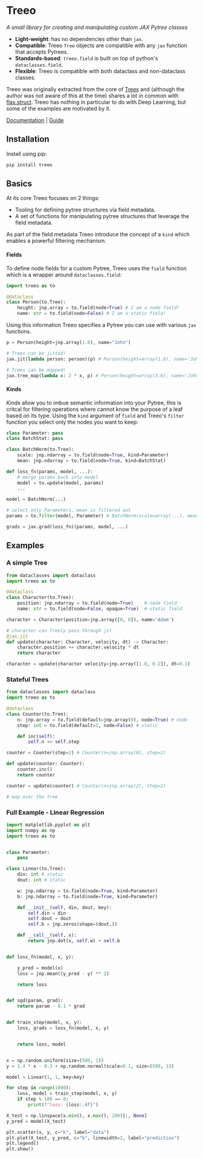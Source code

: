 # Treeo

_A small library for creating and manipulating custom JAX Pytree classes_

* **Light-weight**: has no dependencies other than `jax`.
* **Compatible**: Treeo `Tree` objects are compatible with any `jax` function that accepts Pytrees.
* **Standards-based**: `treeo.field` is built on top of python's `dataclasses.field`.
* **Flexible**: Treeo is compatible with both dataclass and non-dataclass classes.

Treeo was originally extracted from the core of [Treex](https://github.com/cgarciae/treex) and (although the author was not aware of this at the time) shares a lot in common with [flax.struct](https://flax.readthedocs.io/en/latest/flax.struct.html#module-flax.struct). Treeo has nothing in particular to do with Deep Learning, but some of the examples are motivated by it.

[Documentation](https://cgarciae.github.io/treeo) | [Guide](https://cgarciae.github.io/treeo/user-guide/intro)

## Installation
Install using pip:
```bash
pip install treeo
```

## Basics
At its core Treeo focuses on 2 things:
* Tooling for defining pytree structures via field metadata.
* A set of functions for manipulating pytree structures that leverage the field metadata.

As part of the field metadata Treeo introduce the concept of a `kind` which enables a powerful filtering mechanism.

#### Fields
To define node fields for a custom Pytree, Treeo uses the `field` function which is a wrapper around `dataclasses.field`:

```python
import treeo as to

@dataclass
class Person(to.Tree):
    height: jnp.array = to.field(node=True) # I am a node field!
    name: str = to.field(node=False) # I am a static field!
```

Using this information Treeo specifies a Pytree you can use with various `jax` functions.

```python
p = Person(height=jnp.array(1.8), name="John")

# Trees can be jitted!
jax.jit(lambda person: person)(p) # Person(height=array(1.8), name='John')

# Trees can be mapped!
jax.tree_map(lambda x: 2 * x, p) # Person(height=array(3.6), name='John')
```
#### Kinds
Kinds allow you to imbue semantic information into your Pytree, this is critcal for filtering operations where cannot know the purpose of a leaf based on its type. Using the `kind` argument of `field` and Treeo's `filter` function you select only the nodes you want to keep:

```python hl_lines="10"
class Parameter: pass
class BatchStat: pass

class BatchNorm(to.Tree):
    scale: jnp.ndarray = to.field(node=True, kind=Parameter)
    mean: jnp.ndarray = to.field(node=True, kind=BatchStat)

def loss_fn(params, model, ...):
    # merge params back into model
    model = to.update(model, params)
    ...

model = BatchNorm(...)

# select only Parameters, mean is filtered out
params = to.filter(model, Parameter) # BatchNorm(scale=array(...), mean=Nothing)

grads = jax.grad(loss_fn)(params, model, ...)
```

## Examples

### A simple Tree
```python
from dataclasses import dataclass
import treeo as to

@dataclass
class Character(to.Tree):
    position: jnp.ndarray = to.field(node=True)    # node field
    name: str = to.field(node=False, opaque=True)  # static field

character = Character(position=jnp.array([0, 0]), name='Adam')

# character can freely pass through jit
@jax.jit
def update(character: Character, velocity, dt) -> Character:
    character.position += character.velocity * dt
    return character

character = update(character velocity=jnp.array([1.0, 0.2]), dt=0.1)
```
### Stateful Trees
```python
from dataclasses import dataclass
import treeo as to

@dataclass
class Counter(to.Tree):
    n: jnp.array = to.field(default=jnp.array(0), node=True) # node
    step: int = to.field(default=1, node=False) # static

    def inc(self):
        self.n += self.step

counter = Counter(step=2) # Counter(n=jnp.array(0), step=2)

def update(counter: Counter):
    counter.inc()
    return counter

counter = update(counter) # Counter(n=jnp.array(2), step=2)

# map over the tree
```

### Full Example - Linear Regression

```python
import matplotlib.pyplot as plt
import numpy as np
import treeo as to


class Parameter:
    pass

class Linear(to.Tree):
    din: int # static
    dout: int # static

    w: jnp.ndarray = to.field(node=True, kind=Parameter)
    b: jnp.ndarray = to.field(node=True, kind=Parameter)

    def __init__(self, din, dout, key):
        self.din = din
        self.dout = dout
        self.b = jnp.zeros(shape=(dout,))

    def __call__(self, x):
        return jnp.dot(x, self.w) + self.b


def loss_fn(model, x, y):

    y_pred = model(x)
    loss = jnp.mean((y_pred - y) ** 2)

    return loss


def sgd(param, grad):
    return param - 0.1 * grad


def train_step(model, x, y):
    loss, grads = loss_fn(model, x, y)


    return loss, model


x = np.random.uniform(size=(500, 1))
y = 1.4 * x - 0.3 + np.random.normal(scale=0.1, size=(500, 1))

model = Linear(1, 1, key=key)

for step in range(1000):
    loss, model = train_step(model, x, y)
    if step % 100 == 0:
        print(f"loss: {loss:.4f}")

X_test = np.linspace(x.min(), x.max(), 100)[:, None]
y_pred = model(X_test)

plt.scatter(x, y, c="k", label="data")
plt.plot(X_test, y_pred, c="b", linewidth=2, label="prediction")
plt.legend()
plt.show()
```

